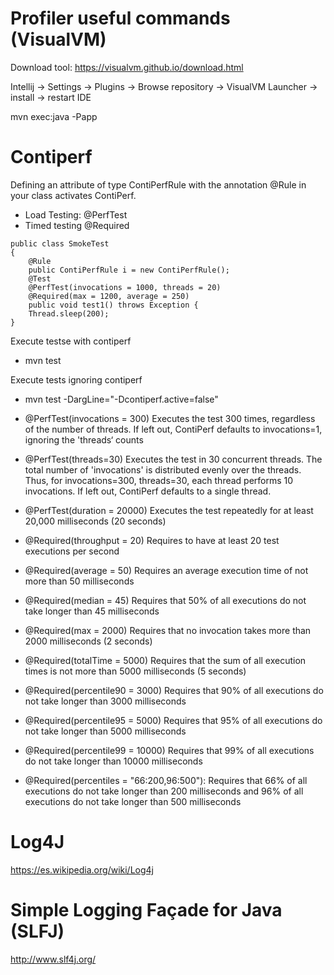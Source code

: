 Profiler useful commands (VisualVM)
====================================
Download tool: https://visualvm.github.io/download.html

Intellij -> Settings -> Plugins -> Browse repository -> VisualVM Launcher -> install -> restart IDE

mvn exec:java -Papp

Contiperf
=========

Defining an attribute of type ContiPerfRule with the annotation @Rule in your class activates ContiPerf.
- Load Testing: @PerfTest
- Timed testing @Required


```
public class SmokeTest 
{
	@Rule
	public ContiPerfRule i = new ContiPerfRule();
	@Test
	@PerfTest(invocations = 1000, threads = 20)
	@Required(max = 1200, average = 250)
	public void test1() throws Exception {
	Thread.sleep(200);
}
```

Execute testse with contiperf
- mvn test

Execute tests ignoring contiperf
- mvn test -DargLine="-Dcontiperf.active=false"

- @PerfTest(invocations = 300)
Executes the test 300 times, regardless of the number of threads. If left out, ContiPerf defaults to invocations=1, ignoring the 'threads‘ counts

- @PerfTest(threads=30)
Executes the test in 30 concurrent threads. The total number of 'invocations' is distributed evenly over the threads. Thus, for invocations=300, threads=30, each thread performs 10 invocations.
If left out, ContiPerf defaults to a single thread.

- @PerfTest(duration = 20000)
Executes the test repeatedly for at least 20,000 milliseconds (20 seconds)

- @Required(throughput = 20)
Requires to have at least 20 test executions per second

- @Required(average = 50)
Requires an average execution time of not more than 50 milliseconds

- @Required(median = 45)
Requires that 50% of all executions do not take longer than 45 milliseconds

- @Required(max = 2000)
Requires that no invocation takes more than 2000 milliseconds (2 seconds)

- @Required(totalTime = 5000)
Requires that the sum of all execution times is not more than 5000 milliseconds (5 seconds)

- @Required(percentile90 = 3000)
Requires that 90% of all executions do not take longer than 3000 milliseconds

- @Required(percentile95 = 5000)
Requires that 95% of all executions do not take longer than 5000 milliseconds

- @Required(percentile99 = 10000)
Requires that 99% of all executions do not take longer than 10000 milliseconds

- @Required(percentiles = "66:200,96:500"):
Requires that 66% of all executions do not take longer than 200 milliseconds and 96% of all executions do not take longer than 500 milliseconds


Log4J
=====
https://es.wikipedia.org/wiki/Log4j


Simple Logging Façade for Java (SLFJ)
======================================
http://www.slf4j.org/

